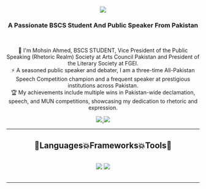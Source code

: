 <h1 align="center">
    <img src="https://readme-typing-svg.herokuapp.com/?font=Righteous&color=7e15f7&random=falsesize=35&center=true&vCenter=true&width=500&height=70&duration=2000&lines=Hi+There!+👋;+I'm+MOHSIN+AHMED+👨🏻‍💻;" />
</h1>
<h3 align="center">A Passionate BSCS Student And Public Speaker From Pakistan</h3>
<br/>
<div align="center">
 
 🌱 I'm Mohsin Ahmed, BSCS STUDENT, Vice President of the Public Speaking (Rhetoric Realm) Society at Arts Council Pakistan and President of the Literary Society at FGEI.  
⚡ A seasoned public speaker and debater, I am a three-time All-Pakistan Speech Competition champion and a frequent speaker at prestigious institutions across Pakistan.  
🏆 My achievements include multiple wins in Pakistan-wide declamation, speech, and MUN competitions, showcasing my dedication to rhetoric and expression.
 </div>
 
<div align="center"> 
  <a href="mailto:ranamohsin11874@gmail.com">
    <img src="https://img.shields.io/badge/Gmail-6C22A6?style=for-the-badge&logo=gmail&logoColor=white" />
  </a>
  <a href="https://www.linkedin.com/in/mohsin-ahmed-56243a268/" >
    <img src="https://img.shields.io/badge/LinkedIn-0077B5?style=for-the-badge&logo=linkedin&logoColor=white" />
  </a>
</div>
 <hr/>
 
<h2 align="center">🚀Languages💥Frameworks💥Tools🚀</h2>
<br/>
<div align="center">
    <img src="https://skillicons.dev/icons?i=javascript,vscode,github,git" />
    <img src="https://skillicons.dev/icons?i=css,html" /><br>
</div>
<br/>
<hr/>
